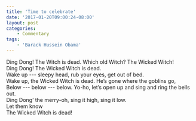 ```yaml
---
title: 'Time to celebrate'
date: '2017-01-20T09:00:24-08:00'
layout: post
categories:
    - Commentary
tags:
    - 'Barack Hussein Obama'
---
```


Ding Dong! The Witch is dead. Which old Witch? The Wicked Witch!  
Ding Dong! The Wicked Witch is dead.  
Wake up --- sleepy head, rub your eyes, get out of bed.  
Wake up, the Wicked Witch is dead. He’s gone where the goblins go,  
Below --- below --- below. Yo-ho, let’s open up and sing and ring the bells out.  
Ding Dong’ the merry-oh, sing it high, sing it low.  
Let them know  
The Wicked Witch is dead!